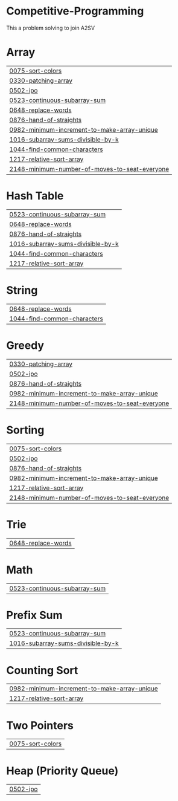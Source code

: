 # Competitive-Programming
This a problem solving to join A2SV


# Array
|  |
| ------- |
| [0075-sort-colors](https://github.com/DanielAbabu/Competitive-Programming/tree/master/0075-sort-colors) |
| [0330-patching-array](https://github.com/DanielAbabu/Competitive-Programming/tree/master/0330-patching-array) |
| [0502-ipo](https://github.com/DanielAbabu/Competitive-Programming/tree/master/0502-ipo) |
| [0523-continuous-subarray-sum](https://github.com/DanielAbabu/Competitive-Programming/tree/master/0523-continuous-subarray-sum) |
| [0648-replace-words](https://github.com/DanielAbabu/Competitive-Programming/tree/master/0648-replace-words) |
| [0876-hand-of-straights](https://github.com/DanielAbabu/Competitive-Programming/tree/master/0876-hand-of-straights) |
| [0982-minimum-increment-to-make-array-unique](https://github.com/DanielAbabu/Competitive-Programming/tree/master/0982-minimum-increment-to-make-array-unique) |
| [1016-subarray-sums-divisible-by-k](https://github.com/DanielAbabu/Competitive-Programming/tree/master/1016-subarray-sums-divisible-by-k) |
| [1044-find-common-characters](https://github.com/DanielAbabu/Competitive-Programming/tree/master/1044-find-common-characters) |
| [1217-relative-sort-array](https://github.com/DanielAbabu/Competitive-Programming/tree/master/1217-relative-sort-array) |
| [2148-minimum-number-of-moves-to-seat-everyone](https://github.com/DanielAbabu/Competitive-Programming/tree/master/2148-minimum-number-of-moves-to-seat-everyone) |
# Hash Table
|  |
| ------- |
| [0523-continuous-subarray-sum](https://github.com/DanielAbabu/Competitive-Programming/tree/master/0523-continuous-subarray-sum) |
| [0648-replace-words](https://github.com/DanielAbabu/Competitive-Programming/tree/master/0648-replace-words) |
| [0876-hand-of-straights](https://github.com/DanielAbabu/Competitive-Programming/tree/master/0876-hand-of-straights) |
| [1016-subarray-sums-divisible-by-k](https://github.com/DanielAbabu/Competitive-Programming/tree/master/1016-subarray-sums-divisible-by-k) |
| [1044-find-common-characters](https://github.com/DanielAbabu/Competitive-Programming/tree/master/1044-find-common-characters) |
| [1217-relative-sort-array](https://github.com/DanielAbabu/Competitive-Programming/tree/master/1217-relative-sort-array) |
# String
|  |
| ------- |
| [0648-replace-words](https://github.com/DanielAbabu/Competitive-Programming/tree/master/0648-replace-words) |
| [1044-find-common-characters](https://github.com/DanielAbabu/Competitive-Programming/tree/master/1044-find-common-characters) |
# Greedy
|  |
| ------- |
| [0330-patching-array](https://github.com/DanielAbabu/Competitive-Programming/tree/master/0330-patching-array) |
| [0502-ipo](https://github.com/DanielAbabu/Competitive-Programming/tree/master/0502-ipo) |
| [0876-hand-of-straights](https://github.com/DanielAbabu/Competitive-Programming/tree/master/0876-hand-of-straights) |
| [0982-minimum-increment-to-make-array-unique](https://github.com/DanielAbabu/Competitive-Programming/tree/master/0982-minimum-increment-to-make-array-unique) |
| [2148-minimum-number-of-moves-to-seat-everyone](https://github.com/DanielAbabu/Competitive-Programming/tree/master/2148-minimum-number-of-moves-to-seat-everyone) |
# Sorting
|  |
| ------- |
| [0075-sort-colors](https://github.com/DanielAbabu/Competitive-Programming/tree/master/0075-sort-colors) |
| [0502-ipo](https://github.com/DanielAbabu/Competitive-Programming/tree/master/0502-ipo) |
| [0876-hand-of-straights](https://github.com/DanielAbabu/Competitive-Programming/tree/master/0876-hand-of-straights) |
| [0982-minimum-increment-to-make-array-unique](https://github.com/DanielAbabu/Competitive-Programming/tree/master/0982-minimum-increment-to-make-array-unique) |
| [1217-relative-sort-array](https://github.com/DanielAbabu/Competitive-Programming/tree/master/1217-relative-sort-array) |
| [2148-minimum-number-of-moves-to-seat-everyone](https://github.com/DanielAbabu/Competitive-Programming/tree/master/2148-minimum-number-of-moves-to-seat-everyone) |
# Trie
|  |
| ------- |
| [0648-replace-words](https://github.com/DanielAbabu/Competitive-Programming/tree/master/0648-replace-words) |
# Math
|  |
| ------- |
| [0523-continuous-subarray-sum](https://github.com/DanielAbabu/Competitive-Programming/tree/master/0523-continuous-subarray-sum) |
# Prefix Sum
|  |
| ------- |
| [0523-continuous-subarray-sum](https://github.com/DanielAbabu/Competitive-Programming/tree/master/0523-continuous-subarray-sum) |
| [1016-subarray-sums-divisible-by-k](https://github.com/DanielAbabu/Competitive-Programming/tree/master/1016-subarray-sums-divisible-by-k) |
# Counting Sort
|  |
| ------- |
| [0982-minimum-increment-to-make-array-unique](https://github.com/DanielAbabu/Competitive-Programming/tree/master/0982-minimum-increment-to-make-array-unique) |
| [1217-relative-sort-array](https://github.com/DanielAbabu/Competitive-Programming/tree/master/1217-relative-sort-array) |
# Two Pointers
|  |
| ------- |
| [0075-sort-colors](https://github.com/DanielAbabu/Competitive-Programming/tree/master/0075-sort-colors) |
# Heap (Priority Queue)
|  |
| ------- |
| [0502-ipo](https://github.com/DanielAbabu/Competitive-Programming/tree/master/0502-ipo) |